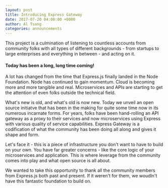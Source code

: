 ```yaml
---
layout: post
title: Introducing Express Gateway
date: 2017-07-20 04:00:00 +0000
author: Al Tsang
categories: announcements
---
```

This project is a culmination of listening to countless accounts from community folks with all types of different backgrounds - from startups to large enterprises and everything in between - and acting on it.
<!--excerpt-->
#### Today has been a long, long time coming!
A lot has changed from the time that Express.js finally landed in the Node Foundation.  Node has continued to gain momentum. Cloud is becoming more and more tangible and real.  Microservices and APIs are starting to get the attention of even folks outside the technical field.

What's new is old, and what's old is now new.  Today we unveil an open source initiatve that has been in the making for quite some time now in its numerous incarnate forms.  For years, folks have been hand-rolling an API gateway as a proxy to their services and now microservices using Express with various quality of service capabilities.  Express Gateway is a codification of what the community has been doing all along and gives it shape and form.

Let's face it - this is a piece of infrastructure you don't want to have to build on your own. You have far greater concerns - like the core logic of your microservices and application. This is where leverage from the community comes into play and what open source is all about.

We wanted to take this opportunity to thank all the community members from Express.js both past and present. If it weren't for them, we woudln't have this fantastic foundation to build on.
